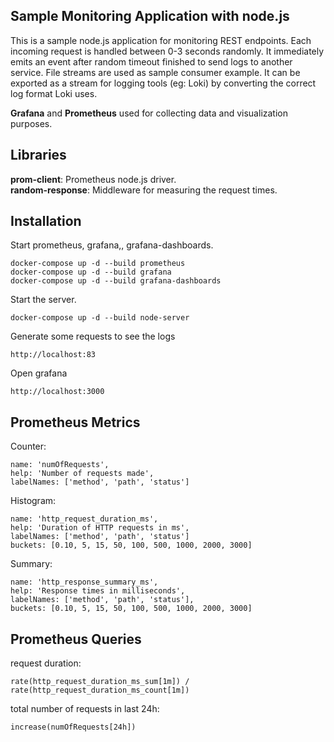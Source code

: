 ## Sample Monitoring Application with node.js

This is a sample node.js application for monitoring REST endpoints. Each incoming request is handled between 0-3 seconds randomly. It immediately emits an event after random timeout finished to send logs to another service. File streams are used as sample consumer example. It can be exported as a stream for logging tools (eg: Loki) by converting the correct log format Loki uses.

**Grafana** and **Prometheus** used for collecting data and visualization purposes.

## Libraries
**prom-client**: Prometheus node.js driver.  
**random-response**: Middleware for measuring the request times.  

## Installation
Start prometheus, grafana,, grafana-dashboards.
```
docker-compose up -d --build prometheus
docker-compose up -d --build grafana
docker-compose up -d --build grafana-dashboards
```
Start the server.  
```
docker-compose up -d --build node-server
```

Generate some requests to see the logs
```
http://localhost:83
```

Open grafana
```
http://localhost:3000
```

## Prometheus Metrics
Counter:
```
name: 'numOfRequests',
help: 'Number of requests made',
labelNames: ['method', 'path', 'status']
```
Histogram:
```
name: 'http_request_duration_ms',
help: 'Duration of HTTP requests in ms',
labelNames: ['method', 'path', 'status']
buckets: [0.10, 5, 15, 50, 100, 500, 1000, 2000, 3000]
```
Summary:
```
name: 'http_response_summary_ms',
help: 'Response times in milliseconds',
labelNames: ['method', 'path', 'status'],
buckets: [0.10, 5, 15, 50, 100, 500, 1000, 2000, 3000]
```
## Prometheus Queries
request duration:
```
rate(http_request_duration_ms_sum[1m]) / rate(http_request_duration_ms_count[1m])
```
total number of requests in last 24h:
```
increase(numOfRequests[24h])
```
